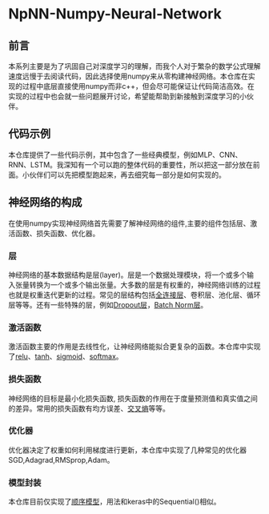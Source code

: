 # NpNN-Numpy-Neural-Network

## 前言
本系列主要是为了巩固自己对深度学习的理解，而我个人对于繁杂的数学公式理解速度远慢于去阅读代码，因此选择使用numpy来从零构建神经网络。本仓库在实现的过程中底层直接使用numpy而非c++，但会尽可能保证让代码简洁高效。在实现的过程中也会就一些问题展开讨论，希望能帮助到新接触到深度学习的小伙伴。

## 代码示例
本仓库提供了一些代码示例，其中包含了一些经典模型，例如MLP、CNN、RNN、LSTM。我深知有一个可以跑的整体代码的重要性，所以把这一部分放在前面。小伙伴们可以先把模型跑起来，再去细究每一部分是如何实现的。

## 神经网络的构成
在使用numpy实现神经网络首先需要了解神经网络的组件,主要的组件包括层、激活函数、损失函数、优化器。

### 层
神经网络的基本数据结构是层(layer)。层是一个数据处理模块，将一个或多个输入张量转换为一个或多个输出张量。大多数的层是有权重的，神经网络训练的过程也就是权重迭代更新的过程。常见的层结构包括[全连接层](https://github.com/GuanyunFeng/NpNN-Numpy-Neural-Network/blob/main/doc/Dense.md)、卷积层、池化层、循环层等等。还有一些特殊的层，例如[Dropout层](https://github.com/GuanyunFeng/NpNN-Numpy-Neural-Network/blob/main/doc/Dropout.md)，[Batch Norm层](https://github.com/GuanyunFeng/NpNN-Numpy-Neural-Network/blob/main/doc/BatchNorm.md)。

### 激活函数
激活函数主要的作用是去线性化，让神经网络能拟合更复杂的函数。本仓库中实现了[relu](https://github.com/GuanyunFeng/NpNN-Numpy-Neural-Network/blob/main/doc/Relu.md)、[tanh](https://github.com/GuanyunFeng/NpNN-Numpy-Neural-Network/blob/main/doc/Tanh.md)、[sigmoid](https://github.com/GuanyunFeng/NpNN-Numpy-Neural-Network/blob/main/doc/Sigmoid.md)、[softmax](https://github.com/GuanyunFeng/NpNN-Numpy-Neural-Network/blob/main/doc/Softmax.md)。

### 损失函数
神经网络的目标是最小化损失函数, 损失函数的作用在于度量预测值和真实值之间的差异。常用的损失函数有均方误差、[交叉熵](https://github.com/GuanyunFeng/NpNN-Numpy-Neural-Network/blob/main/doc/CrossEntropy.md)等等。

### 优化器
优化器决定了权重如何利用梯度进行更新，本仓库中实现了几种常见的优化器SGD,Adagrad,RMSprop,Adam。

### 模型封装
本仓库目前仅实现了[顺序模型](https://github.com/GuanyunFeng/NpNN-Numpy-Neural-Network/blob/main/doc/model.md)，用法和keras中的Sequential()相似。

